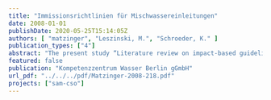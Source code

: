 ```yaml
---
title: "Immissionsrichtlinien für Mischwassereinleitungen"
date: 2008-01-01
publishDate: 2020-05-25T15:14:05Z
authors: [ "matzinger", "Leszinski, M.", "Schroeder, K." ]
publication_types: ["4"]
abstract: "The present study “Literature review on impact-based guidelines for stormwater treatment” provides an overview of international guidelines, which evaluate acute impacts of combined sewer overflows (CSO) on receiving surface water bodies. The overview should serve as a basis for the assessment of measured and simulated CSO impacts on Berlin surface waters within the projects “Monitor-1” and “SAM-CSO”, which are currently carried out at the Berlin Centre of Competence for Water. In contrast to the classical approach of sewer emission thresholds, impact-based guidelines focus on possible effects of CSO in the receiving surface water. Impact-based guidelines aim at deriving locally adapted measures to minimize CSO impacts to surface waters. Thanks to this local approach, potential protection measures can be planned dependent on the state of a specific river, reservoir or lake. The following study focuses on acute CSOimpacts, which were identified as relevant for the biocenosis of the River Spree in Berlin within the KWB project ISM: (i) Increased levels of unionised ammonium (NH3) through ammonium input. (ii) Low levels of dissolved oxygen (DO) through the input of degradable organic components, which lead to DO consumption. Guidelines from Germany, Austria, Switzerland, United Kingdom, France and USA are considered along with the approach by Lammersen, which assembles a number of scientific publications. The Austrian guideline (ÖWAV-RB 19) stops at distinguishing whether further investigations are necessary. In the US “CSO control policy” further analysis is delegated mostly to local institutions. The French “Arrêté du 22 juin 2007” also asks to take into consideration the local situation of the receiving water but does not give any limit values. The remaining four approaches provide a detailed evaluation scheme for critical NH3 and DO conditions, using duration-frequency-relationships. These relationships assume that pollution events of a specific duration may only occur in defined recurrence intervals (e.g. Figure 4.1). The Swiss guideline (STORM) is not suitable for dammed lowland river systems such as the Berlin River Spree, since it focuses on fast flowing rivers with salmonid fish populations. As a result there remain three approaches, which are interesting for the Berlin situation: the UPM guideline from the UK, the BWK-M7 guideline from Germany and the Lammersen-approach, which summarizes various scientific results. Apart from the dependency of critical concentrations on event duration and recurrence frequency, influence of temperature, pH and concurrent NH3-concentrations or DO-minima are considered by UPM and the Lammersen-approach. The relationships used by the three approaches for NH3 and DO are similar (see Figures 4.1, 4.3 and 4.4). Nevertheless, their comparability is limited, as the approaches generalize various local situations and cannot be derived strictly scientifically. As a first step we therefore recommend applying the three approaches to existing data from the River Spree and count the respective numbers of critical events. Based on the results it is possible to assess to which extent each approach is applicable for the situation in Berlin. As a second step experts need to evaluate the resulting critical events to distinguish suboptimal from lethal situations. For instance, the Lammersen-approach judges both (i) a two-day period with DO < 5 mg L-1 and (ii) a 30-minutes event with DO < 1.5 mg L-1 as critical. However in the Berlin River Spree (i) occurs basically continuously throughout the summer season and is tolerated by local fish species, whereas (ii) would probably lead to a major fish kill. As a consequence the prevention of (ii) should be given first priority. Based on the experience gained from the assessment of river monitoring data, simulation results can be evaluated in a third step. All the considered guidelines propose numerical simulation of sewer and receiving surface water systems. However only simple model approaches are discussed in detail, while specialized literature is suggested for complex cases. If numerical simulations are used for the planning of concrete measures, model uncertainties must be indicated to avoid feigning accuracy of results that cannot be provided. The Swiss STORM guideline suggests using Monte-Carlo simulations to calculate probabilities of the recurrence of critical events for possible management measures. We suggest a similar approach for the Berlin situation. Thus, decision makers could weigh cost against probability of success for proposed measures."
featured: false
publication: "Kompetenzzentrum Wasser Berlin gGmbH"
url_pdf: "../../../pdf/Matzinger-2008-218.pdf"
projects: ["sam-cso"]
---
```


